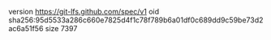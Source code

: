 version https://git-lfs.github.com/spec/v1
oid sha256:95d5533a286c660e7825d4f1c78f789b6a01df0c689dd9c59be73d2ac6a51f56
size 7397
